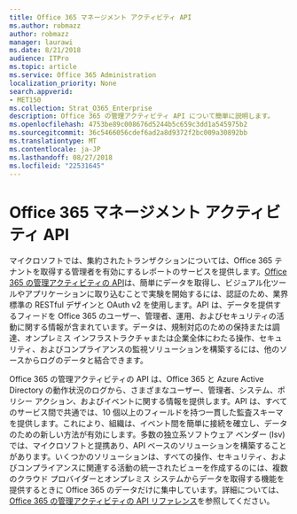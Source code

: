 ```yaml
---
title: Office 365 マネージメント アクティビティ API
ms.author: robmazz
author: robmazz
manager: laurawi
ms.date: 8/21/2018
audience: ITPro
ms.topic: article
ms.service: Office 365 Administration
localization_priority: None
search.appverid:
- MET150
ms.collection: Strat_O365_Enterprise
description: Office 365 の管理アクティビティ API について簡単に説明します。
ms.openlocfilehash: 4753be89c008676d5244b5c659c3dd1a545975b2
ms.sourcegitcommit: 36c5466056cdef6ad2a8d9372f2bc009a30892bb
ms.translationtype: MT
ms.contentlocale: ja-JP
ms.lasthandoff: 08/27/2018
ms.locfileid: "22531645"
---
```

# <a name="office-365-management-activity-api"></a>Office 365 マネージメント アクティビティ API
マイクロソフトでは、集約されたトランザクションについては、Office 365 テナントを取得する管理者を有効にするレポートのサービスを提供します。[Office 365 の管理アクティビティの API](https://docs.microsoft.com/office/office-365-management-api/office-365-management-apis-overview)は、簡単にデータを取得し、ビジュアル化ツールやアプリケーションに取り込むことで実験を開始するには、認証のため、業界標準の RESTful デザインと OAuth v2 を使用します。API は、データを提供するフィードを Office 365 のユーザー、管理者、運用、およびセキュリティの活動に関する情報が含まれています。データは、規制対応のための保持または調達、オンプレミス インフラストラクチャまたは企業全体にわたる操作、セキュリティ、およびコンプライアンスの監視ソリューションを構築するには、他のソースからログのデータと結合できます。

Office 365 の管理アクティビティの API は、Office 365 と Azure Active Directory の動作状況のログから、さまざまなユーザー、管理者、システム、ポリシー アクション、およびイベントに関する情報を提供します。API は、すべてのサービス間で共通では、10 個以上のフィールドを持つ一貫した監査スキーマを提供します。これにより、組織は、イベント間を簡単に接続を確立し、データのための新しい方法が有効にします。多数の独立系ソフトウェア ベンダー (Isv) では、マイクロソフトと提携あり、API ベースのソリューションを構築することがあります。いくつかのソリューションは、すべての操作、セキュリティ、およびコンプライアンスに関連する活動の統一されたビューを作成するのには、複数のクラウド プロバイダーとオンプレミス システムからデータを取得する機能を提供するときに Office 365 のデータだけに集中しています。詳細については、 [Office 365 の管理アクティビティの API リファレンス](https://docs.microsoft.com/office/office-365-management-api/office-365-management-activity-api-reference)を参照してください。
